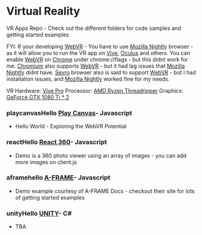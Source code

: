 # Virtual Reality
VR Apps Repo - Check out the different folders for code samples and getting started examples

FYI: If your developing [WebVR](https://webvr.info/) - You have to use [Mozilla Nightly](https://www.mozilla.org/en-US/firefox/channel/desktop/) browser - as it will allow you to run the VR app on [Vive](https://www.vive.com/us/product/vive-pro/), [Oculus](https://www.oculus.com/rift/) and others. You can enable [WebVR](https://webvr.info/) on [Chrome](https://www.google.com/chrome/) under chrome://flags - but this didnt work for me.  [Chromium](https://www.chromium.org/) also supports [WebVR](https://webvr.info/) - but it had lag issues that [Mozilla Nightly](https://www.mozilla.org/en-US/firefox/channel/desktop/) didnt have. [Sevro](https://servo.org/) browser also is said to support [WebVR](https://webvr.info/) - but I had installation issues, and [Mozilla Nightly](https://www.mozilla.org/en-US/firefox/channel/desktop/) worked fine for my needs.

VR Hardware: [Vive Pro](https://www.vive.com/us/product/vive-pro/)
Processor: [AMD Ryzen Threadripper](https://www.amd.com/en/products/ryzen-threadripper)
Graphics: [GeForce GTX 1080 Ti * 2](https://www.nvidia.com/en-us/geforce/products/10series/geforce-gtx-1080-ti/)

### playcanvasHello [Play Canvas](https://playcanvas.com/)- Javascript
 - Hello World - Exploring the WebVR Potential

### reactHello [React 360](https://facebook.github.io/react-360/)- Javascript
 - Demo is a 360 photo viewer using an array of images - you can add more images on client.js

### aframehello [A-FRAME](https://aframe.io/)- Javascript
 - Demo example courtesy of A-FRAME Docs - checkout their site for lots of getting started examples

### unityHello [UNITY](https://unity3d.com/)- C#
 - TBA

